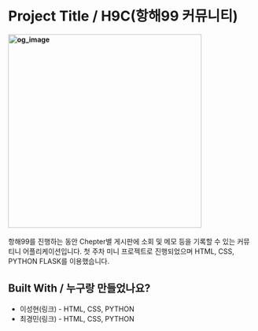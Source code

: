 # Project Title / H9C(항해99 커뮤니티)
​
**<img width="393" alt="og_image" src="https://user-images.githubusercontent.com/79817832/119311178-b52d3380-bcab-11eb-8042-610fcef9b56b.png">**  

항해99를 진행하는 동안 Chepter별 게시판에 소회 및 메모 등을 기록할 수 있는 커뮤티니 어플리케이션입니다.
첫 주차 미니 프로젝트로 진행되었으며 HTML, CSS, PYTHON FLASK를 이용했습니다.
​
## Built With / 누구랑 만들었나요?
* 이성현(링크) - HTML, CSS, PYTHON
* 최경민(링크) - HTML, CSS, PYTHON
